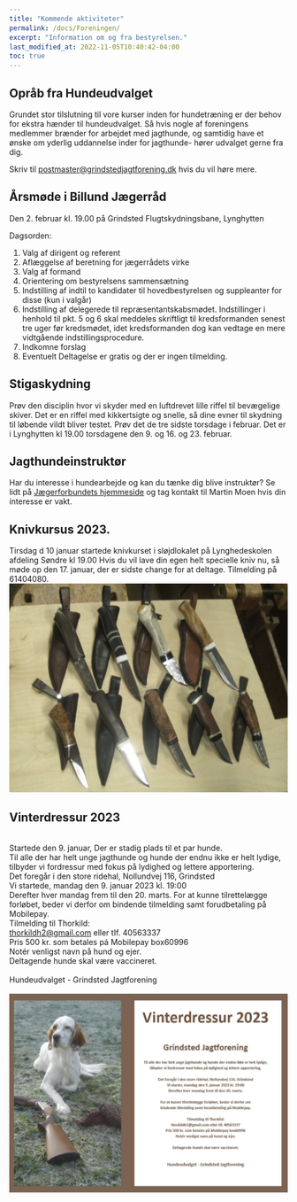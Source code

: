 ```yaml
---
title: "Kommende aktiviteter"
permalink: /docs/Foreningen/
excerpt: "Information om og fra bestyrelsen."
last_modified_at: 2022-11-05T10:40:42-04:00
toc: true
---
```

## Opråb fra Hundeudvalget
Grundet stor tilslutning til vore kurser inden for hundetræning er der behov for ekstra hænder til hundeudvalget. Så hvis nogle af foreningens medlemmer brænder for arbejdet med jagthunde, og samtidig have et ønske om yderlig uddannelse inder for jagthunde- hører udvalget gerne fra dig.
 
Skriv til postmaster@grindstedjagtforening.dk hvis du vil høre mere.


## Årsmøde i Billund Jægerråd 
Den 2. februar kl. 19.00 på Grindsted Flugtskydningsbane, Lynghytten

Dagsorden:
1. Valg af dirigent og referent
2. Aflæggelse af beretning for jægerrådets virke
3. Valg af formand
4. Orientering om bestyrelsens sammensætning
5. Indstilling af indtil to kandidater til hovedbestyrelsen og suppleanter for disse (kun i valgår)
6. Indstilling af delegerede til repræsentantskabsmødet. Indstillinger i henhold til pkt. 5 og 6 skal meddeles skriftligt til kredsformanden senest tre uger før kredsmødet, idet kredsformanden dog kan vedtage en mere vidtgående indstillingsprocedure.
7. Indkomne forslag
8. Eventuelt
Deltagelse er gratis og der er ingen tilmelding.

## Stigaskydning
Prøv den disciplin hvor vi skyder med en luftdrevet lille riffel til bevægelige skiver. 
Det er en riffel med kikkertsigte og snelle, så dine evner til skydning til løbende vildt bliver testet. 
Prøv det de tre sidste torsdage i februar. Det er i Lynghytten kl 19.00 torsdagene den 9. og 16. og 23. februar.

## Jagthundeinstruktør
Har du interesse i hundearbejde og kan du tænke dig blive instruktør?
Se lidt på [Jægerforbundets hjemmeside](https://www.jaegerforbundet.dk/det-sker-i-dj/instruktor-uddannelserne/jagthundeinstruktor/) og tag kontakt til Martin Moen hvis din interesse er vakt.

## Knivkursus 2023.
Tirsdag d 10 januar startede knivkurset i sløjdlokalet på Lynghedeskolen afdeling Søndre kl 19.00
Hvis du vil lave din egen helt specielle kniv nu, så møde op den 17. januar, der er sidste change for at deltage.
Tilmelding på 61404080.
![Knivkursus](/images/Kniv.png)

## Vinterdressur 2023
<br />Startede den 9. januar, Der er stadig plads til et par hunde.<br />
Til alle der har helt unge jagthunde og hunde der endnu ikke er helt lydige,
tilbyder vi fordressur med fokus på lydighed og lettere apportering.<br />
Det foregår i den store ridehal, Nollundvej 116, Grindsted<br />
Vi startede, mandag den 9. januar 2023 kl. 19:00<br />
Derefter hver mandag frem til den 20. marts. For at kunne tilrettelægge forløbet, beder vi derfor om
bindende tilmelding samt forudbetaling på Mobilepay.<br />
Tilmelding til Thorkild:<br />
thorkildh2@gmail.com eller tIf. 40563337<br />
Pris 500 kr. som betales pá Mobilepay box60996<br />
Notér venligst navn på hund og ejer.<br />
Deltagende hunde skal være vaccineret.<br /><br />
Hundeudvalget - Grindsted Jagtforening<br /><br />
![Hundedressur](/images/Hund.png)